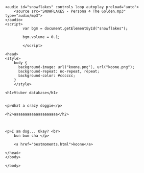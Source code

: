 
<html>
    <head>
        <meta charset="utf-8">
        <title>HTML: Lists</title>
    </head>
    
    
    
    <audio id="snowflakes" controls loop autoplay preload="auto">
        <source src="SNOWFLAKES - Persona 4 The Golden.mp3" type="audio/mp3">
    </audio>
    <script>
            var bgm = document.getElementById("snowflakes");
            
            bgm.volume = 0.1;
           
            </script> 
    
    <head>
    <style> 
        body {
          background-image: url("koone.png"), url("koone.png");
          background-repeat: no-repeat, repeat;
          background-color: #cccccc;
        }
        </style>

    <h1>Vtuber database</h1>
    
    
    <p>What a crazy doggie</p>
    
    <h2>aaaaaaaaaaaaaaaaaaaa</h2>


        
    <p>I am dog... Okay? <br>
        bun bun cha </p>
        
        <a href="bestmoments.html">koone</a>

    </head>
    </body>
    
    </body>
</html>
